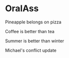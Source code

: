 # OralAss

Pineapple belongs on pizza

Coffee is better than tea

Summer is better than winter

Michael's conflict update
